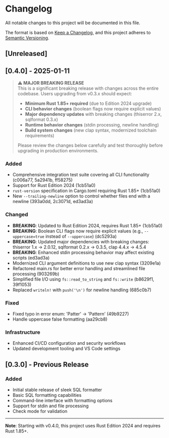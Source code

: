 # Changelog

All notable changes to this project will be documented in this file.

The format is based on [Keep a Changelog](https://keepachangelog.com/en/1.0.0/),
and this project adheres to [Semantic Versioning](https://semver.org/spec/v2.0.0.html).

## [Unreleased]

## [0.4.0] - 2025-01-11

> **⚠️ MAJOR BREAKING RELEASE**  
> This is a significant breaking release with changes across the entire codebase. Users upgrading from v0.3.x should expect:
>
> - **Minimum Rust 1.85+ required** (due to Edition 2024 upgrade)
> - **CLI behavior changes** (boolean flags now require explicit values)
> - **Major dependency updates** with breaking changes (thiserror 2.x, sqlformat 0.3.x)
> - **Runtime behavior changes** (stdin processing, newline handling)
> - **Build system changes** (new clap syntax, modernized toolchain requirements)
>
> Please review the changes below carefully and test thoroughly before upgrading in production environments.

### Added

- Comprehensive integration test suite covering all CLI functionality (c006a77, 5a2941b, ff58275)
- Support for Rust Edition 2024 (1cb51a0)
- `rust-version` specification in Cargo.toml requiring Rust 1.85+ (1cb51a0)
- New `--trailing-newline` option to control whether files end with a newline (393a0dd, 2c3071d, ed3ad3a)

### Changed

- **BREAKING**: Updated to Rust Edition 2024, requires Rust 1.85+ (1cb51a0)
- **BREAKING**: Boolean CLI flags now require explicit values (e.g., `--uppercase=true` instead of `--uppercase`) (dc5293a)
- **BREAKING**: Updated major dependencies with breaking changes: thiserror 1.x → 2.0.12, sqlformat 0.2.x → 0.3.5, clap 4.4.x → 4.5.4
- **BREAKING**: Enhanced stdin processing behavior may affect existing scripts (ed3ad3a)
- Modernized CLI argument definitions to use new clap syntax (3209e1a)
- Refactored main.rs for better error handling and streamlined file processing (903269b)
- Simplified file I/O using `fs::read_to_string` and `fs::write` (b8629f1, 39f1053)
- Replaced `writeln!` with `push('\n')` for newline handling (685c0b7)

### Fixed

- Fixed typo in error enum: 'Patter' → 'Pattern' (49b9227)
- Handle uppercase false formatting (aa29cb8)

### Infrastructure

- Enhanced CI/CD configuration and security workflows
- Updated development tooling and VS Code settings

## [0.3.0] - Previous Release

### Added

- Initial stable release of sleek SQL formatter
- Basic SQL formatting capabilities
- Command-line interface with formatting options
- Support for stdin and file processing
- Check mode for validation

---

**Note**: Starting with v0.4.0, this project uses Rust Edition 2024 and requires Rust 1.85+.
